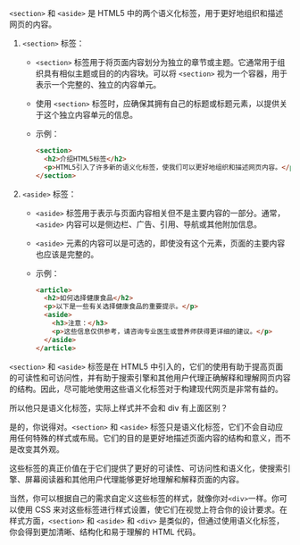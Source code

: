 `<section>` 和 `<aside>` 是 HTML5 中的两个语义化标签，用于更好地组织和描述网页的内容。

1. `<section>` 标签：

   - `<section>` 标签用于将页面内容划分为独立的章节或主题。它通常用于组织具有相似主题或目的的内容块。可以将 `<section>` 视为一个容器，用于表示一个完整的、独立的内容单元。

   - 使用 `<section>` 标签时，应确保其拥有自己的标题或标题元素，以提供关于这个独立内容单元的信息。

   - 示例：
     ```html
     <section>
       <h2>介绍HTML5标签</h2>
       <p>HTML5引入了许多新的语义化标签，使我们可以更好地组织和描述网页内容。</p>
     </section>
     ```

2. `<aside>` 标签：

   - `<aside>` 标签用于表示与页面内容相关但不是主要内容的一部分。通常，`<aside>` 内容可以是侧边栏、广告、引用、导航或其他附加信息。

   - `<aside>` 元素的内容可以是可选的，即使没有这个元素，页面的主要内容也应该是完整的。

   - 示例：
     ```html
     <article>
       <h2>如何选择健康食品</h2>
       <p>以下是一些有关选择健康食品的重要提示。</p>
       <aside>
         <h3>注意：</h3>
         <p>这些信息仅供参考，请咨询专业医生或营养师获得更详细的建议。</p>
       </aside>
     </article>
     ```

`<section>` 和 `<aside>` 标签是在 HTML5 中引入的，它们的使用有助于提高页面的可读性和可访问性，并有助于搜索引擎和其他用户代理正确解释和理解网页内容的结构。因此，尽可能地使用这些语义化标签对于构建现代网页是非常有益的。

所以他只是语义化标签，实际上样式并不会和 div 有上面区别？

是的，你说得对。`<section>` 和 `<aside>` 标签只是语义化标签，它们不会自动应用任何特殊的样式或布局。它们的目的是更好地描述页面内容的结构和意义，而不是改变其外观。

这些标签的真正价值在于它们提供了更好的可读性、可访问性和语义化，使搜索引擎、屏幕阅读器和其他用户代理能够更好地理解和解释页面的内容。

当然，你可以根据自己的需求自定义这些标签的样式，就像你对`<div>`一样。你可以使用 CSS 来对这些标签进行样式设置，使它们在视觉上符合你的设计要求。在样式方面，`<section>` 和 `<aside>` 和 `<div>` 是类似的，但通过使用语义化标签，你会得到更加清晰、结构化和易于理解的 HTML 代码。

